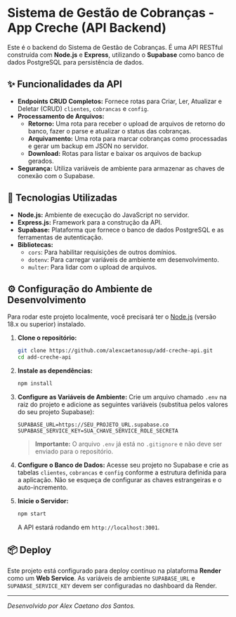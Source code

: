 # Sistema de Gestão de Cobranças - App Creche (API Backend)

Este é o backend do Sistema de Gestão de Cobranças. É uma API RESTful construída com **Node.js** e **Express**, utilizando o **Supabase** como banco de dados PostgreSQL para persistência de dados.

## ✨ Funcionalidades da API

- **Endpoints CRUD Completos:** Fornece rotas para Criar, Ler, Atualizar e Deletar (CRUD) `clientes`, `cobrancas` e `config`.
- **Processamento de Arquivos:**
  - **Retorno:** Uma rota para receber o upload de arquivos de retorno do banco, fazer o parse e atualizar o status das cobranças.
  - **Arquivamento:** Uma rota para marcar cobranças como processadas e gerar um backup em JSON no servidor.
  - **Download:** Rotas para listar e baixar os arquivos de backup gerados.
- **Segurança:** Utiliza variáveis de ambiente para armazenar as chaves de conexão com o Supabase.

## 🚀 Tecnologias Utilizadas

- **Node.js:** Ambiente de execução do JavaScript no servidor.
- **Express.js:** Framework para a construção da API.
- **Supabase:** Plataforma que fornece o banco de dados PostgreSQL e as ferramentas de autenticação.
- **Bibliotecas:**
  - `cors`: Para habilitar requisições de outros domínios.
  - `dotenv`: Para carregar variáveis de ambiente em desenvolvimento.
  - `multer`: Para lidar com o upload de arquivos.

## ⚙️ Configuração do Ambiente de Desenvolvimento

Para rodar este projeto localmente, você precisará ter o [Node.js](https://nodejs.org/) (versão 18.x ou superior) instalado.

1.  **Clone o repositório:**
    ```bash
    git clone https://github.com/alexcaetanosup/add-creche-api.git
    cd add-creche-api
    ```

2.  **Instale as dependências:**
    ```bash
    npm install
    ```

3.  **Configure as Variáveis de Ambiente:**
    Crie um arquivo chamado `.env` na raiz do projeto e adicione as seguintes variáveis (substitua pelos valores do seu projeto Supabase):
    ```
    SUPABASE_URL=https://SEU_PROJETO_URL.supabase.co
    SUPABASE_SERVICE_KEY=SUA_CHAVE_SERVICE_ROLE_SECRETA
    ```
    > **Importante:** O arquivo `.env` já está no `.gitignore` e não deve ser enviado para o repositório.

4.  **Configure o Banco de Dados:**
    Acesse seu projeto no Supabase e crie as tabelas `clientes`, `cobrancas` e `config` conforme a estrutura definida para a aplicação. Não se esqueça de configurar as chaves estrangeiras e o auto-incremento.

5.  **Inicie o Servidor:**
    ```bash
    npm start
    ```
    A API estará rodando em `http://localhost:3001`.

## 📦 Deploy

Este projeto está configurado para deploy contínuo na plataforma **Render** como um **Web Service**. As variáveis de ambiente `SUPABASE_URL` e `SUPABASE_SERVICE_KEY` devem ser configuradas no dashboard da Render.

---
*Desenvolvido por Alex Caetano dos Santos.*
